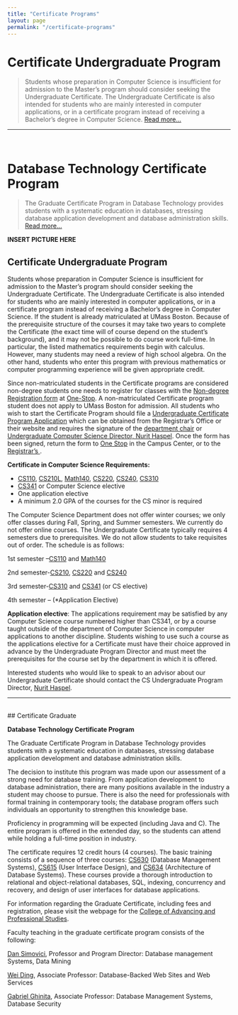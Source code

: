 ```yaml
---
title: "Certificate Programs"
layout: page
permalink: "/certificate-programs"
---
```


# Certificate Undergraduate Program

> Students whose preparation in Computer Science is insufficient for admission to the Master’s program should consider seeking the Undergraduate Certificate. The Undergraduate Certificate is also intended for students who are mainly interested in computer applications, or in a certificate program instead of receiving a Bachelor’s degree in Computer Science. [Read more...](#anchor1)

---

<br>

# Database Technology Certificate Program

> The Graduate Certificate Program in Database Technology provides students with a systematic education in databases, stressing database application development and database administration skills. [Read more...](#anchor2)

**INSERT PICTURE HERE**

<a name="anchor1"></a>

## Certificate Undergraduate Program

Students whose preparation in Computer Science is insufficient for admission to the Master’s program should consider seeking the Undergraduate Certificate. The Undergraduate Certificate is also intended for students who are mainly interested in computer applications, or in a certificate program instead of receiving a Bachelor’s degree in Computer Science. If the student is already matriculated at UMass Boston. Because of the prerequisite structure of the courses it may take two years to complete the Certificate (the exact time will of course depend on the student’s background), and it may not be possible to do course work full-time. In particular, the listed mathematics requirements begin with calculus. However, many students may need a review of high school algebra. On the other hand, students who enter this program with previous mathematics or computer programming experience will be given appropriate credit.

Since non-matriculated students in the Certificate programs are considered non-degree students one needs to register for classes with the [Non-degree Registration form](https://www.umb.edu/registrar/registration_courses/register_for_courses/non_degree_students) at [One-Stop](https://www.umb.edu/onestop). A non-matriculated Certificate program student does not apply to UMass Boston for admission. All students who wish to start the Certificate Program should file a [Undergraduate Certificate Program Application](https://www.umb.edu/editor_uploads/WEB/images/registrar/UndergradCertificateProgramApplication_Sp20_v1.pdf) which can be obtained from the Registrar’s Office or their website and requires the signature of the [department chair](https://www.umb.edu/academics/csm/faculty_staff/marc_pomplun) or [Undergraduate Computer Science Director, Nurit Haspel](https://www.umb.edu/academics/csm/faculty_staff/nurit_haspel). Once the form has been signed, return the form to [One Stop](https://www.umb.edu/onestop) in the Campus Center, or to the [Registrar’s ](https://www.umb.edu/registrar).

**Certificate in Computer Science Requirements:**

- [CS110]({{site.baseurl}}/academics/courses/CS110), [CS210L]({{site.baseurl}}/academics/courses/CS210L), [Math140](https://www.umb.edu/course_catalog/course_info/ugrd_MATH_all_140), [CS220]({{site.baseurl}}/academics/courses/CS220), [CS240]({{site.baseurl}}/academics/courses/CS240), [CS310]({{site.baseurl}}/academics/courses/CS310)
- [CS341]({{site.baseurl}}/academics/courses/CS341) or Computer Science elective
- One application elective
- A minimum 2.0 GPA of the courses for the CS minor is required

The Computer Science Department does not offer winter courses; we only offer classes during Fall, Spring, and Summer semesters. We currently do not offer online courses. The Undergraduate Certificate typically requires 4 semesters due to prerequisites. We do not allow students to take requisites out of order. The schedule is as follows:

1st semester –[CS110]({{site.baseurl}}/academics/courses/CS110) and [Math140](https://www.umb.edu/course_catalog/course_info/ugrd_MATH_all_140)

2nd semester-[CS210]({{site.baseurl}}/academics/courses/CS210), [CS220]({{site.baseurl}}/academics/courses/CS220) and [CS240]({{site.baseurl}}/academics/courses/CS240)

3rd semester-[CS310]({{site.baseurl}}/academics/courses/CS310) and [CS341]({{site.baseurl}}/academics/courses/CS341) (or CS elective)

4th semester – (\*Application Elective)

**Application elective**: The applications requirement may be satisfied by any Computer Science course numbered higher than CS341, or by a course taught outside of the department of Computer Science in computer applications to another discipline. Students wishing to use such a course as the applications elective for a Certificate must have their choice approved in advance by the Undergraduate Program Director and must meet the prerequisites for the course set by the department in which it is offered.

Interested students who would like to speak to an advisor about our Undergraduate Certificate should contact the CS Undergraduate Program Director, [Nurit Haspel](mailto:nurit.haspel@umb.edu).
<br>

---

<br>
<a name="anchor2"></a>
## Certificate Graduate

**Database Technology Certificate Program**

The Graduate Certificate Program in Database Technology provides students with a systematic education in databases, stressing database application development and database administration skills.

The decision to institute this program was made upon our assessment of a strong need for database training. From application development to database administration, there are many positions available in the industry a student may choose to pursue. There is also the need for professionals with formal training in contemporary tools; the database program offers such individuals an opportunity to strengthen this knowledge base.

Proficiency in programming will be expected (including Java and C). The entire program is offered in the extended day, so the students can attend while holding a full-time position in industry.

The certificate requires 12 credit hours (4 courses). The basic training consists of a sequence of three courses: [CS630]({{site.baseurl}}/academics/courses/CS630) (Database Management Systems), [CS615]({{site.baseurl}}/academics/courses/CS615) (User Interface Design), and [CS634]({{site.baseurl}}/academics/courses/CS634) (Architecture of Database Systems). These courses provide a thorough introduction to relational and object-relational databases, SQL, indexing, concurrency and recovery, and design of user interfaces for database applications.

For information regarding the Graduate Certificate, including fees and registration, please visit the webpage for the [College of Advancing and Professional Studies](https://www.umb.edu/academics/caps).

Faculty teaching in the graduate certificate program consists of the following:

[Dan Simovici](https://www.umb.edu/academics/csm/faculty_staff/dan_simovici), Professor and Program Director: Database management Systems, Data Mining

[Wei Ding](https://www.umb.edu/academics/csm/faculty_staff/wei_ding), Associate Professor: Database-Backed Web Sites and Web Services

[Gabriel Ghinita](https://www.umb.edu/academics/csm/computer_science/faculty/gabriel_ghinita), Associate Professor: Database Management Systems, Database Security
